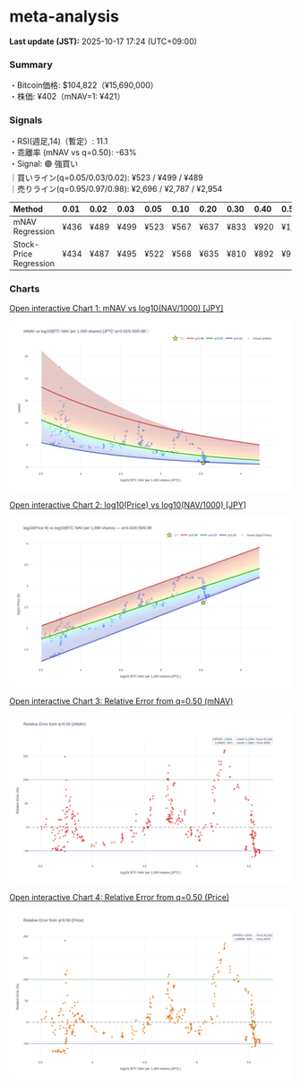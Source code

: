 # meta-analysis


<!--REPORT:START-->
**Last update (JST):** 2025-10-17 17:24 (UTC+09:00)

### Summary
・Bitcoin価格: $104,822（¥15,690,000）  
・株価: ¥402（mNAV=1: ¥421）

### Signals
・RSI(週足,14)（暫定）: 11.1  
・乖離率 (mNAV vs q=0.50): -63%  
・Signal: 🟣 強買い  
｜買いライン(q=0.05/0.03/0.02): ¥523 / ¥499 / ¥489  
｜売りライン(q=0.95/0.97/0.98): ¥2,696 / ¥2,787 / ¥2,954

| Method                 | 0.01   | 0.02   | 0.03   | 0.05   | 0.10   | 0.20   | 0.30   | 0.40   | 0.50   | 0.60   | 0.70   | 0.80   | 0.90   | 0.95   | 0.97   | 0.98   | 0.99   |
|:-----------------------|:-------|:-------|:-------|:-------|:-------|:-------|:-------|:-------|:-------|:-------|:-------|:-------|:-------|:-------|:-------|:-------|:-------|
| mNAV Regression        | ¥436   | ¥489   | ¥499   | ¥523   | ¥567   | ¥637   | ¥833   | ¥920   | ¥1,078 | ¥1,252 | ¥1,370 | ¥1,746 | ¥2,351 | ¥2,696 | ¥2,787 | ¥2,954 | ¥2,962 |
| Stock-Price Regression | ¥434   | ¥487   | ¥495   | ¥522   | ¥568   | ¥635   | ¥810   | ¥892   | ¥956   | ¥1,117 | ¥1,321 | ¥1,714 | ¥2,210 | ¥2,410 | ¥2,464 | ¥2,709 | ¥2,724 |

### Charts
[Open interactive Chart 1: mNAV vs log10(NAV/1000) [JPY]](https://tkzm240.github.io/meta-analysis/fig1.html)

![fig1](assets/fig1.png)

[Open interactive Chart 2: log10(Price) vs log10(NAV/1000) [JPY]](https://tkzm240.github.io/meta-analysis/fig2.html)

![fig2](assets/fig2.png)

[Open interactive Chart 3: Relative Error from q=0.50 (mNAV)](https://tkzm240.github.io/meta-analysis/fig3.html)

![fig3](assets/fig3.png)

[Open interactive Chart 4: Relative Error from q=0.50 (Price)](https://tkzm240.github.io/meta-analysis/fig4.html)

![fig4](assets/fig4.png)
<!--REPORT:END-->
